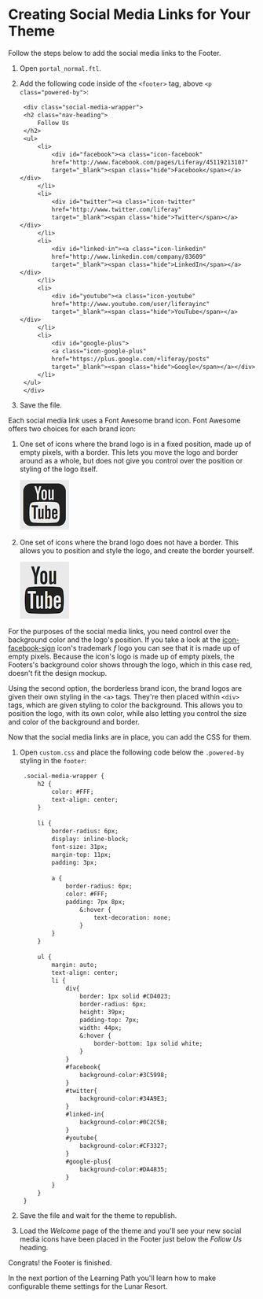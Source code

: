 # Creating Social Media Links for Your Theme

Follow the steps below to add the social media links to the Footer.

1. Open `portal_normal.ftl`.

2. Add the following code inside of the `<footer>` tag, above 
   `<p class="powered-by">`:
  
        <div class="social-media-wrapper">
        <h2 class="nav-heading">
            Follow Us
        </h2>
        <ul>
            <li>
                <div id="facebook"><a class="icon-facebook"
                href="http://www.facebook.com/pages/Liferay/45119213107" 
                target="_blank"><span class="hide">Facebook</span></a></div>
            </li>
            <li>
                <div id="twitter"><a class="icon-twitter" 
                href="http://www.twitter.com/liferay" 
                target="_blank"><span class="hide">Twitter</span></a></div>
            </li>
            <li>
                <div id="linked-in"><a class="icon-linkedin"
                href="http://www.linkedin.com/company/83609" 
                target="_blank"><span class="hide">LinkedIn</span></a></div>
            </li>
            <li>
                <div id="youtube"><a class="icon-youtube"
                href="http://www.youtube.com/user/liferayinc" 
                target="_blank"><span class="hide">YouTube</span></a></div>
            </li>
            <li>
                <div id="google-plus">
                <a class="icon-google-plus"
                href="https://plus.google.com/+liferay/posts" 
                target="_blank"><span class="hide">Google</span></a></div>
            </li>
        </ul>
        </div>

3. Save the file.  

Each social media link uses a Font Awesome brand icon. Font Awesome offers two 
choices for each brand icon: 

1. One set of icons where the brand logo is in a fixed position, made up of 
   empty pixels, with a border. This lets you move the logo and border around as 
   a whole, but does not give you control over the position or styling of the 
   logo itself.

    ![Figure 1: Font Awesome brand icons can have the logo made up of empty pixels.](../../images/font-awesome-icon-01.png)
   
2. One set of icons where the brand logo does not have a border. This allows you 
   to position and style the logo, and create the border yourself.

    ![Figure 2: Font Awesome brand icons also offer logos without borders.](../../images/font-awesome-icon-02.png)

For the purposes of the social media links, you need control over the background 
color and the logo's position. If you take a look at the [icon-facebook-sign](http://fortawesome.github.io/Font-Awesome/3.2.1/icon/facebook-sign/) 
icon's trademark *f* logo you can see that it is made up of empty pixels. 
Because the icon's logo is made up of empty pixels, the Footers's background 
color shows through the logo, which in this case red, doesn't fit the design 
mockup.  

Using the second option, the borderless brand icon, the brand logos are given 
their own styling in the `<a>` tags. They're then placed within `<div>` tags, 
which are given styling to color the background. This allows you to position the 
logo, with its own color, while also letting you control the size and color of 
the background and border.

Now that the social media links are in place, you can add the CSS for them.

1. Open `custom.css` and place the following code below the `.powered-by` 
   styling in the `footer`:

        .social-media-wrapper {
            h2 {
                color: #FFF;
                text-align: center;
            }
            
            li {
                border-radius: 6px;
                display: inline-block;
                font-size: 31px;                        
                margin-top: 11px;
                padding: 3px;
                
                a {
                    border-radius: 6px;
                    color: #FFF;
                    padding: 7px 8px;
                        &:hover {
                            text-decoration: none;
                        }
                }
            }

            ul {
                margin: auto;
                text-align: center;
                li { 
                    div{                                    
                        border: 1px solid #CD4023;
                        border-radius: 6px;
                        height: 39px;
                        padding-top: 7px;
                        width: 44px;
                        &:hover {
                            border-bottom: 1px solid white;
                        }
                    }
                    #facebook{
                        background-color:#3C5998;
                    }
                    #twitter{
                        background-color:#34A9E3;
                    }
                    #linked-in{
                        background-color:#0C2C5B;
                    }
                    #youtube{
                        background-color:#CF3327;
                    }
                    #google-plus{
                        background-color:#DA4835;
                    }                    
                }
            }
        }
            
2. Save the file and wait for the theme to republish.

3. Load the *Welcome* page of the theme and you'll see your new social media 
icons have been placed in the Footer just below the *Follow Us* heading.

Congrats! the Footer is finished.

In the next portion of the Learning Path you'll learn how to make configurable
theme settings for the Lunar Resort.
